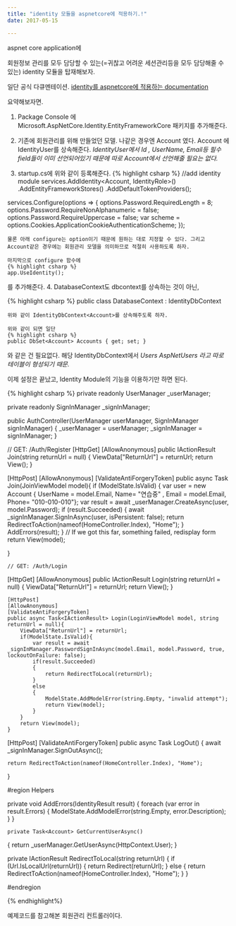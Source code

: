 ```yaml
---
title: "identity 모듈을 aspnetcore에 적용하기.!"
date: 2017-05-15

---
```

aspnet core application에

회원정보 관리를 모두 담당할 수 있는(=귀찮고 어려운 세션관리등을 모두 담당해줄 수 있는) identity 모듈을 탑재해보자.

일단 공식 다큐멘테이션.
[identity를 aspnetcore에 적용하는 documentation](https://docs.microsoft.com/ko-kr/aspnet/core/migration/identity)

요약해보자면.

1. Package Console 에 Microsoft.AspNetCore.Identity.EntityFrameworkCore 패키지를 추가해준다.
2. 기존에 회원관리를 위해 만들었던 모델. 나같은 경우엔 Account 였다. Account 에 IdentityUser를 상속해준다.
*IdentityUser에서 Id , UserName, Email등 필수 field들이 이미 선언되어있기 때문에 따로 Account에서 선언해줄 필요는 없다.*

3. startup.cs에 위와 같이 등록해준다.
{% highlight csharp %}
//add identity module
services.AddIdentity<Account, IdentityRole>()
    .AddEntityFrameworkStores<DatabaseContext>()
    .AddDefaultTokenProviders();

services.Configure<IdentityOptions>(options =>
{
    options.Password.RequiredLength = 8;
    options.Password.RequireNonAlphanumeric = false;
    options.Password.RequireUppercase = false;
    var scheme = options.Cookies.ApplicationCookieAuthenticationScheme;
});
```
물론 아래 configure는 option이기 때문에 원하는 대로 지정할 수 있다. 그리고 Account같은 경우에는 회원관리 모델을 의미하므로 적절히 사용하도록 하자.

마지막으로 configure 함수에
{% highlight csharp %}
app.UseIdentity();
```
를 추가해준다.
4. DatabaseContext도 dbcontext를 상속하는 것이 아닌,     

{% highlight csharp %}
public class DatabaseContext : IdentityDbContext<Account>
```
위와 같이 IdentityDbContext<Account>를 상속해주도록 하자.

위와 같이 되면 일단
{% highlight csharp %}
public DbSet<Account> Accounts { get; set; }
```
와 같은 건 필요없다. 해당 IdentityDbContext에서 *Users<Account> AspNetUsers 라고 따로 테이블이 형성되기 때문.*

이제 설정은 끝났고, Identity Module의 기능을 이용하기만 하면 된다.

{% highlight csharp %}
private readonly UserManager<Account> _userManager;

private readonly SignInManager<Account> _signInManager;

public AuthController(UserManager<Account> userManager, SignInManager<Account> signInManager)
{
    _userManager = userManager;
    _signInManager = signInManager;
}

// GET: /Auth/Register
[HttpGet]
[AllowAnonymous]
public IActionResult Join(string returnUrl = null)
{
	ViewData["ReturnUrl"] = returnUrl;
	return View();
}

[HttpPost]
[AllowAnonymous]
[ValidateAntiForgeryToken]
public async Task<IActionResult> Join(JoinViewModel model){
  if (ModelState.IsValid)
	{
            var user = new Account { UserName = model.Email, Name= "연습중" , Email = model.Email, Phone= "010-010-010"};
		var result = await _userManager.CreateAsync(user, model.Password);
		if (result.Succeeded)
		{
			await _signInManager.SignInAsync(user, isPersistent: false);
			return RedirectToAction(nameof(HomeController.Index), "Home");
		}
		AddErrors(result);
	}
	// If we got this far, something failed, redisplay form
	return View(model);

}

    // GET: /Auth/Login
[HttpGet]
[AllowAnonymous]
public IActionResult Login(string returnUrl = null)
{
	ViewData["ReturnUrl"] = returnUrl;
	return View();
}

    [HttpPost]
    [AllowAnonymous]
    [ValidateAntiForgeryToken]
    public async Task<IActionResult> Login(LoginViewModel model, string returnUrl = null){
        ViewData["ReturnUrl"] = returnUrl;
        if(ModelState.IsValid){
            var result = await _signInManager.PasswordSignInAsync(model.Email, model.Password, true, lockoutOnFailure: false);
            if(result.Succeeded)
            {
                return RedirectToLocal(returnUrl);   
            }
            else
            {
                ModelState.AddModelError(string.Empty, "invalid attempt");
                return View(model);
            }
        }
        return View(model);
    }

[HttpPost]
[ValidateAntiForgeryToken]
public async Task<IActionResult> LogOut()
{
	await _signInManager.SignOutAsync();

	return RedirectToAction(nameof(HomeController.Index), "Home");
}

#region Helpers

private void AddErrors(IdentityResult result)
{
	foreach (var error in result.Errors)
	{
		ModelState.AddModelError(string.Empty, error.Description);
	}
}

    private Task<Account> GetCurrentUserAsync()
{
	return _userManager.GetUserAsync(HttpContext.User);
}

private IActionResult RedirectToLocal(string returnUrl)
{
	if (Url.IsLocalUrl(returnUrl))
	{
		return Redirect(returnUrl);
	}
	else
	{
		return RedirectToAction(nameof(HomeController.Index), "Home");
	}
}

#endregion

{% endhighlight%}

예제코드를 참고해본 회원관리 컨트롤러이다.
